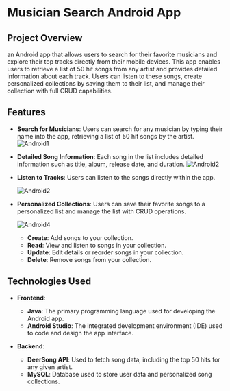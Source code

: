  
# **Musician Search Android App**

## **Project Overview**

an Android app that allows users to search for their favorite musicians and explore their top tracks directly from their mobile devices. 
This app enables users to retrieve a list of 50 hit songs from any artist and provides detailed information about each track. 
Users can listen to these songs, create personalized collections by saving them to their list, and manage their collection with full CRUD capabilities.

## **Features**

- **Search for Musicians**: Users can search for any musician by typing their name into the app, retrieving a list of 50 hit songs by the artist.
  ![Android1](https://github.com/user-attachments/assets/479688ef-8aa8-4419-996c-5ec142074427)

- **Detailed Song Information**: Each song in the list includes detailed information such as title, album, release date, and duration.
  ![Android2](https://github.com/user-attachments/assets/f742ad77-9805-4895-bb26-a1886deb58e0)

- **Listen to Tracks**: Users can listen to the songs directly within the app.
  
  ![Android2](https://github.com/user-attachments/assets/c8d16602-7cae-4b9c-9782-96add1097590)
- **Personalized Collections**: Users can save their favorite songs to a personalized list and manage the list with CRUD operations.

  ![Android4](https://github.com/user-attachments/assets/31288019-a11d-4871-9399-d9ef32a951c9)

  - **Create**: Add songs to your collection.
  - **Read**: View and listen to songs in your collection.
  - **Update**: Edit details or reorder songs in your collection.
  - **Delete**: Remove songs from your collection.

## **Technologies Used**

- **Frontend**:
  - **Java**: The primary programming language used for developing the Android app.
  - **Android Studio**: The integrated development environment (IDE) used to code and design the app interface.

- **Backend**:
  - **DeerSong API**: Used to fetch song data, including the top 50 hits for any given artist.
  - **MySQL**: Database used to store user data and personalized song collections.
